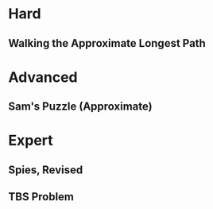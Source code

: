 # Hard

## Walking the Approximate Longest Path
# Advanced

## Sam's Puzzle (Approximate)
# Expert

## Spies, Revised
## TBS Problem